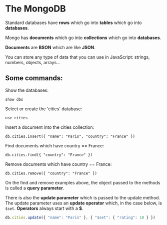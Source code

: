 # The MongoDB

Standard databases have **rows** which go into **tables** which go into **databases**.

Mongo has **documents** which go into **collections** which go into **databases**.

**Documents** are **BSON** which are like **JSON**.

You can store any type of data that you can use in JavaScript: strings, numbers, objects, arrays...

## Some commands:

Show the databases: 
    
    show dbs

Select or create the 'cities' database:

    use cities

Insert a document into the cities collection:
    
    db.cities.insert({ "name": "Paris", "country": "France" })

Find documents which have country == France:
    
    db.cities.find({ "country": "France" })

Remove documents which have country == France:
    
    db.cities.remove({ "country": "France" })

On the find and remove examples above, the object passed to the methods
is called a **query parameter**.

There is also the **update parameter** which is passed to the update method.
The update parameter uses an **update operator** which, in the case below, is ``$set``.
**Operators** always start with a **$**.

```javascript 
db.cities.update({ "name": "Paris" }, { "$set": { "rating": 10 } })
``` 
